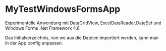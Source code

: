 # MyTestWindowsFormsApp

Experimentelle Anwendung mit DataGridView, ExcelDataReader.DataSet und Windows Forms .Net Framework 4.8

Das Initialverzeichnis, von wo aus die Dateien importiert werden, kann man in der App.config anpassen.
